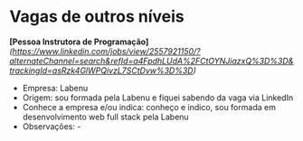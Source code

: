 # Vagas de outros níveis

**[Pessoa Instrutora de Programação]** *(https://www.linkedin.com/jobs/view/2557921150/?alternateChannel=search&refId=a4FpdhLUdA%2FCtOYNJiazxQ%3D%3D&trackingId=asRzk4GlWPQivzL7SCtDvw%3D%3D)*

- Empresa: Labenu
- Origem: sou formada pela Labenu e fiquei sabendo da vaga via LinkedIn
- Conhece a empresa e/ou indica: conheço e indico, sou formada em desenvolvimento web full stack pela Labenu
- Observações: -
